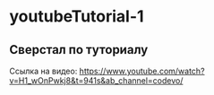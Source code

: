 # youtubeTutorial-1
## Сверстал по туториалу
Ссылка на видео: https://www.youtube.com/watch?v=H1_wOnPwkj8&t=941s&ab_channel=codevo/
